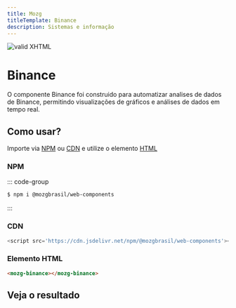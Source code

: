 ```yaml
---
title: Mozg
titleTemplate: Binance
description: Sistemas e informação
---
```


[checkmark]: https://mozg.com.br/logo-mini.png 'MOZG'

![valid XHTML][checkmark]

# Binance

O componente Binance foi construido para automatizar analises de dados de Binance, permitindo visualizações de gráficos e análises de dados em tempo real.

## **Como usar?**

Importe via [NPM](https://www.npmjs.com/package/@mozgbrasil/web-components) ou [CDN](https://en.wikipedia.org/wiki/JSDelivr) e utilize o elemento [HTML](https://pt.wikipedia.org/wiki/HTML)

### **NPM**

::: code-group

```sh [npm]
$ npm i @mozgbrasil/web-components
```

:::

### CDN

```js
<script src='https://cdn.jsdelivr.net/npm/@mozgbrasil/web-components'></script>
```

### Elemento HTML

```html
<mozg-binance></mozg-binance>
```

## **Veja o resultado**

<Binance />

<script setup>
import Binance from '../../components/Binance.vue';
</script>

<style>
 body {
    position: absolute;
    overflow: auto;
 }
</style>
